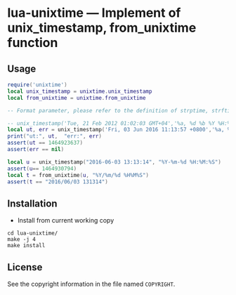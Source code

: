 lua-unixtime — Implement of unix_timestamp, from_unixtime function
=====================================

Usage
-----

```lua
require('unixtime')
local unix_timestamp = unixtime.unix_timestamp
local from_unixtime = unixtime.from_unixtime

-- Format parameter, please refer to the definition of strptime, strftime

-- unix_timestamp('Tue, 21 Feb 2012 01:02:03 GMT+04','%a, %d %b %Y %H:%M:%S %z')
local ut, err = unix_timestamp('Fri, 03 Jun 2016 11:13:57 +0800','%a, %d %b %Y %H:%M:%S')
print("ut:", ut,  "err:", err)
assert(ut == 1464923637)
assert(err == nil)

local u = unix_timestamp("2016-06-03 13:13:14", "%Y-%m-%d %H:%M:%S")
assert(u== 1464930794)
local t = from_unixtime(u, "%Y/%m/%d %H%M%S")
assert(t == "2016/06/03 131314")
```

Installation
------------

* Install from current working copy

```
cd lua-unixtime/
make -j 4 
make install
```

License
-------

See the copyright information in the file named `COPYRIGHT`.
